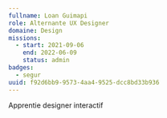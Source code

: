 ```yaml
---
fullname: Loan Guimapi
role: Alternante UX Designer
domaine: Design
missions:
  - start: 2021-09-06
    end: 2022-06-09
    status: admin
badges:
  - segur
uuid: f92d6bb9-9573-4aa4-9525-dcc8bd33b936
---
```

Apprentie designer interactif